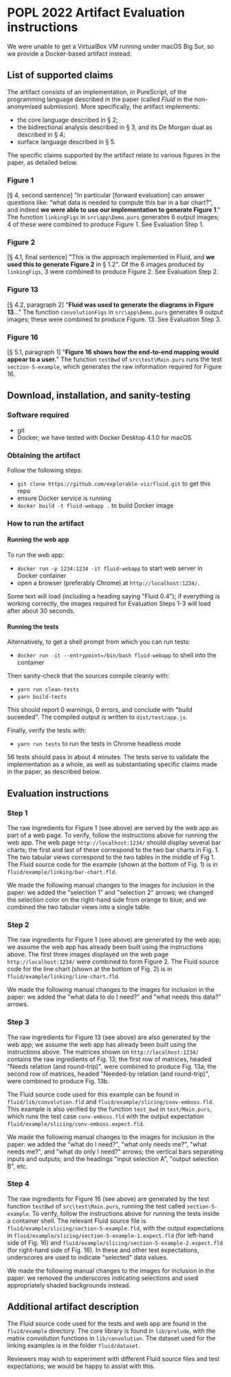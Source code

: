 # POPL 2022 Artifact Evaluation instructions

We were unable to get a VirtualBox VM running under macOS Big Sur, so we provide a Docker-based artifact instead.

## List of supported claims

The artifact consists of an implementation, in PureScript, of the programming language described in the paper (called _Fluid_ in the non-anonymised submission). More specifically, the artifact implements:
- the core language described in § 2;
- the bidirectional analysis described in § 3, and its De Morgan dual as described in § 4;
- surface language described in § 5.

The specific claims supported by the artifact relate to various figures in the paper, as detailed below.

### Figure 1

[§ 4, second sentence] "In particular [forward evaluation] can answer questions like: “what data is needed to compute this bar in a bar chart?”, and indeed **we were able to use our implementation to generate Figure 1**." The function ```linkingFigs``` in `src\app\Demo.purs` generates 6 output images; 4 of these were combined to produce Figure 1. See Evaluation Step 1.

### Figure 2

[§ 4.1, final sentence] "This is the approach implemented in Fluid, and **we used this to generate Figure 2** in § 1.2". Of the 6 images produced by ```linkingFigs```, 3 were combined to produce Figure 2. See Evaluation Step 2.

### Figure 13

[§ 4.2, paragraph 2] "**Fluid was used to generate the diagrams in Figure 13**..." The function ```convolutionFigs``` in `src\app\Demo.purs` generates 9 output images; these were combined to produce Figure. 13. See Evaluation Step 3.

### Figure 16

[§ 5.1, paragraph 1] "**Figure 16 shows how the end-to-end mapping would appear to a user.**" The function ```testBwd``` of `src\test\Main.purs` runs the test `section-5-example`, which generates the raw information required for Figure 16.

## Download, installation, and sanity-testing

### Software required

- git
- Docker; we have tested with Docker Desktop 4.1.0 for macOS

### Obtaining the artifact

Follow the following steps:
- `git clone https://github.com/explorable-viz/fluid.git` to get this repo
- ensure Docker service is running
- `docker build -t fluid-webapp .` to build Docker image

### How to run the artifact

#### Running the web app

To run the web app:
- `docker run -p 1234:1234 -it fluid-webapp` to start web server in Docker container
- open a browser (preferably Chrome) at `http://localhost:1234/`.

Some text will load (including a heading saying "Fluid 0.4"); if everything is working correctly, the images required for Evaluation Steps 1-3 will load after about 30 seconds.

#### Running the tests

Alternatively, to get a shell prompt from which you can run tests:
- `docker run -it --entrypoint=/bin/bash fluid-webapp` to shell into the container

Then sanity-check that the sources compile cleanly with:
- `yarn run clean-tests`
- `yarn build-tests`

This should report 0 warnings, 0 errors, and conclude with "build suceeded". The compiled output is written to `dist/test/app.js`.

Finally, verify the tests with:

- `yarn run tests` to run the tests in Chrome headless mode

56 tests should pass in about 4 minutes. The tests serve to validate the implementation as a whole, as well as substantiating specific claims made in the paper, as described below.

## Evaluation instructions

### Step 1

The raw ingredients for Figure 1 (see above) are served by the web app as part of a web page. To verify, follow the instructions above for running the web app. The web page `http://localhost:1234/` should display several bar charts; the first and last of these correspond to the two bar charts in Fig. 1. The two tabular views correspond to the two tables in the middle of Fig 1. The Fluid source code for the example (shown at the bottom of Fig. 1) is in `fluid/example/linking/bar-chart.fld`.

We made the following manual changes to the images for inclusion in the paper: we added the "selection 1" and "selection 2" arrows; we changed the selection color on the right-hand side from orange to blue; and we combined the two tabular views into a single table.

### Step 2

The raw ingredients for Figure 1 (see above) are generated by the web app; we assume the web app has already been built using the instructions above. The first three images displayed on the web page `http://localhost:1234/` were combined to form Figure 2. The Fluid source code for the line chart (shown at the bottom of Fig. 2) is in `fluid/example/linking/line-chart.fld`.

We made the following manual changes to the images for inclusion in the paper: we added the "what data to do I need?" and "what needs this data?" arrows.

### Step 3

The raw ingredients for Figure 13 (see above) are also generated by the web app; we assume the web app has already been built using the instructions above. The matrices shown on `http://localhost:1234/` contains the raw ingredients of Fig. 13; the first row of matrices, headed "Needs relation (and round-trip)", were combined to produce Fig. 13a; the second row of matrices, headed "Needed-by relation (and round-trip)", were combined to produce Fig. 13b.

The Fluid source code used for this example can be found in `fluid/lib/convolution.fld` and `fluid/example/slicing/conv-emboss.fld`. This example is also verified by the function `test_bwd` in `test/Main.purs`, which runs the test case `conv-emboss.fld` with the output expectation `fluid/example/slicing/conv-emboss.expect.fld`.

We made the following manual changes to the images for inclusion in the paper: we added the "what do I need?", "what only needs me?", "what needs me?", and "what do only I need?" arrows; the vertical bars separating inputs and outputs; and the headings "input selection A", "output selection B", etc.

### Step 4

The raw ingredients for Figure 16 (see above) are generated by the test function ```testBwd``` of `src\test\Main.purs`, running the test called `section-5-example`. To verify, follow the instructions above for running the tests inside a container shell. The relevant Fluid source file is `fluid/example/slicing/section-5-example.fld`, with the output expectations in `fluid/example/slicing/section-5-example-1.expect.fld` (for left-hand side of Fig. 16) and `fluid/example/slicing/section-5-example-2.expect.fld` (for right-hand side of Fig. 16). In these and other test expectations, underscores are used to indicate "selected" data values.

We made the following manual changes to the images for inclusion in the paper: we removed the underscores indicating selections and used appropriately shaded backgrounds instead.

## Additional artifact description

The Fluid source code used for the tests and web app are found in the `fluid/example` directory. The core library is found in `lib/prelude`, with the matrix convolution functions in `lib/convolution`. The dataset used for the linking examples is in the folder `fluid/dataset`.

Reviewers may wish to experiment with different Fluid source files and test expectations; we would be happy to assist with this.
